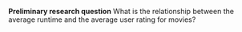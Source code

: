 __Preliminary research question__
What is the relationship between the average runtime and the average user rating for movies?
